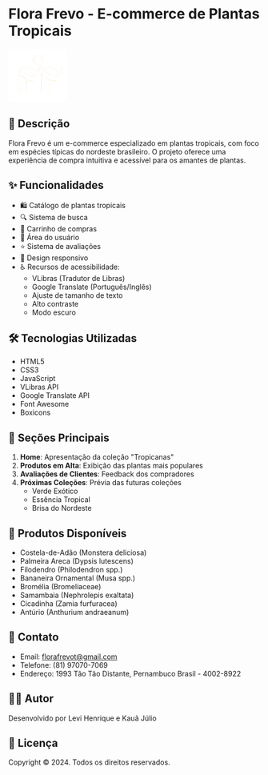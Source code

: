 # Flora Frevo - E-commerce de Plantas Tropicais

![Logo Flora Frevo](imagem/logo.png)

## 📝 Descrição
Flora Frevo é um e-commerce especializado em plantas tropicais, com foco em espécies típicas do nordeste brasileiro. O projeto oferece uma experiência de compra intuitiva e acessível para os amantes de plantas.

## ✨ Funcionalidades

- 🛍️ Catálogo de plantas tropicais
- 🔍 Sistema de busca
- 🛒 Carrinho de compras
- 👤 Área do usuário
- ⭐ Sistema de avaliações
- 📱 Design responsivo
- ♿ Recursos de acessibilidade:
  - VLibras (Tradutor de Libras)
  - Google Translate (Português/Inglês)
  - Ajuste de tamanho de texto
  - Alto contraste
  - Modo escuro

## 🛠️ Tecnologias Utilizadas

- HTML5
- CSS3
- JavaScript
- VLibras API
- Google Translate API
- Font Awesome
- Boxicons

## 🎯 Seções Principais

1. **Home**: Apresentação da coleção "Tropicanas"
2. **Produtos em Alta**: Exibição das plantas mais populares
3. **Avaliações de Clientes**: Feedback dos compradores
4. **Próximas Coleções**: Prévia das futuras coleções
   - Verde Exótico
   - Essência Tropical
   - Brisa do Nordeste

## 🌿 Produtos Disponíveis

- Costela-de-Adão (Monstera deliciosa)
- Palmeira Areca (Dypsis lutescens)
- Filodendro (Philodendron spp.)
- Bananeira Ornamental (Musa spp.)
- Bromélia (Bromeliaceae)
- Samambaia (Nephrolepis exaltata)
- Cicadinha (Zamia furfuracea)
- Antúrio (Anthurium andraeanum)

## 📱 Contato

- Email: florafrevot@gmail.com
- Telefone: (81) 97070-7069
- Endereço: 1993 Tão Tão Distante, Pernambuco Brasil - 4002-8922

## 👨‍💻 Autor

Desenvolvido por Levi Henrique e Kauã Júlio

## 📄 Licença

Copyright © 2024. Todos os direitos reservados. 
